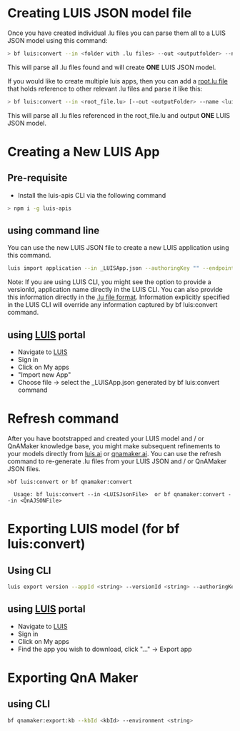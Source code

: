 # Creating LUIS JSON model file

Once you have created individual .lu files you can parse them all to a LUIS JSON model using this command: 
```bash
> bf luis:convert --in <folder with .lu files> --out <outputfolder> --name <luisAppName> --culture <luisAppCulture>]
```

This will parse all .lu files found and will create **ONE** LUIS JSON model. 

If you would like to create multiple luis apps, then you can add a [root.lu file](./lu-file-format.md#External-references) that holds reference to other relevant .lu files and parse it like this: 

```bash
> bf luis:convert --in <root_file.lu> [--out <outputFolder> --name <luisAppName> --culture <luisAppCulture>]
```

This will parse all .lu files referenced in the root_file.lu and output **ONE** LUIS JSON model. 

# Creating a New LUIS App
## Pre-requisite
- Install the luis-apis CLI via the following command

```bash
> npm i -g luis-apis
```

## using command line 
You can use the new LUIS JSON file to create a new LUIS application using this command.
```bash
luis import application --in _LUISApp.json --authoringKey "" --endpoint ""
```
Note: If you are using LUIS CLI, you might see the option to provide a versionId, application name directly in the LUIS CLI. You can also provide this information directly in the [.lu file format](./lu-file-format.md#Model-description). Information explicitly specified in the LUIS CLI will override any information captured by bf luis:convert command. 

## using [LUIS](http://luis.ai) portal
- Navigate to [LUIS](http://luis.ai)
- Sign in
- Click on My apps
- "Import new App"
- Choose file -> select the _LUISApp.json generated by bf luis:convert command

# Refresh command
After you have bootstrapped and created your LUIS model and / or QnAMaker knowledge base, you might make subsequent refinements to your models directly from [luis.ai](https://luis.ai/) or [qnamaker.ai](https://qnamaker.ai). You can use the refresh command to re-generate .lu files from your LUIS JSON and / or QnAMaker JSON files.  

```
>bf luis:convert or bf qnamaker:convert

  Usage: bf luis:convert --in <LUISJsonFile>  or bf qnamaker:convert --in <QnAJSONFile>

```

# Exporting LUIS model (for bf luis:convert)
## Using CLI
```bash
luis export version --appId <string> --versionId <string> --authoringKey <key>
```
## using [LUIS](http://luis.ai) portal
- Navigate to [LUIS](http://luis.ai)
- Sign in
- Click on My apps
- Find the app you wish to download, click "..." -> Export app

# Exporting QnA Maker 
## using CLI
```bash
bf qnamaker:export:kb --kbId <kbId> --environment <string>
```


